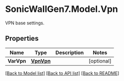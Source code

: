 # SonicWallGen7.Model.Vpn
VPN base settings.

## Properties

Name | Type | Description | Notes
------------ | ------------- | ------------- | -------------
**VarVpn** | [**VpnVpn**](VpnVpn.md) |  | [optional] 

[[Back to Model list]](../README.md#documentation-for-models) [[Back to API list]](../README.md#documentation-for-api-endpoints) [[Back to README]](../README.md)

